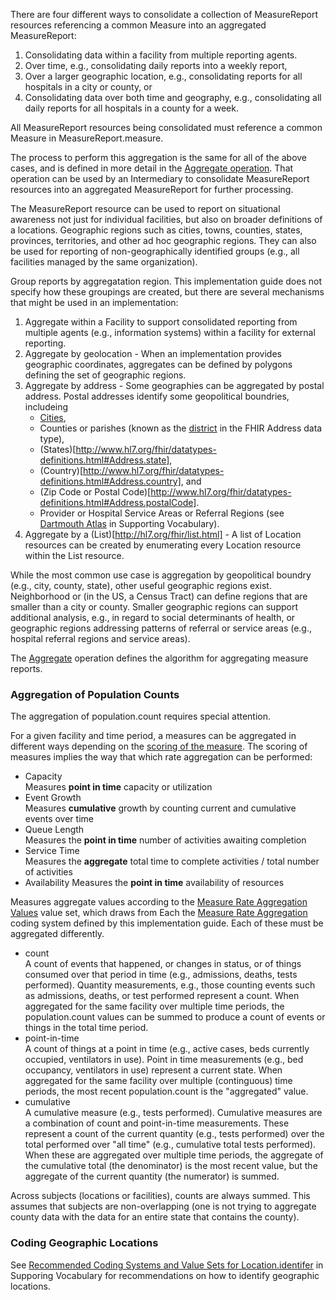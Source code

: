 There are four different ways to consolidate a collection of MeasureReport resources referencing a common Measure into an aggregated MeasureReport:
1. Consolidating data within a facility from multiple reporting agents.
2. Over time, e.g., consolidating daily reports into a weekly report,
3. Over a larger geographic location, e.g., consolidating reports for all hospitals in a city or county, or
4. Consolidating data over both time and geography, e.g., consolidating all daily reports for all hospitals in a county for a week.

All MeasureReport resources being consolidated must reference a common Measure in MeasureReport.measure.

The process to perform this aggregation is the same for all of the above cases, and is defined in more detail in the
[Aggregate operation](http://hl7.org/fhir/uv/saner/OperationDefinition-MeasureReport-aggregate.html). That operation
can be used by an Intermediary to consolidate MeasureReport resources into an aggregated MeasureReport for further processing.

The MeasureReport resource can be used to report on situational awareness not just for individual facilities,
but also on broader definitions of a locations. Geographic regions such as cities, towns, counties, states,
provinces, territories, and other ad hoc geographic regions. They can also be used for reporting of non-geographically
identified groups (e.g., all facilities managed by the same organization).

Group reports by aggregatation region. This implementation guide does not specify how these groupings are created, but there are several mechanisms
that might be used in an implementation:

1. Aggregate within a Facility to support consolidated reporting from multiple agents (e.g., information systems) within a facility for external reporting.
2. Aggregate by geolocation - When an implementation provides geographic coordinates, aggregates can be defined by polygons defining the set of geographic regions.
3. Aggregate by address - Some geographies can be aggregated by postal address.  Postal addresses identify some geopolitical boundries, includeing
   * [Cities](http://www.hl7.org/fhir/datatypes-definitions.html#Address.city),
   * Counties or parishes (known as the [district](http://www.hl7.org/fhir/datatypes-definitions.html#Address.district) in the FHIR Address data type),
   * (States)[http://www.hl7.org/fhir/datatypes-definitions.html#Address.state],
   * (Country)[http://www.hl7.org/fhir/datatypes-definitions.html#Address.country], and
   * (Zip Code or Postal Code)[http://www.hl7.org/fhir/datatypes-definitions.html#Address.postalCode].
   * Provider or Hospital Service Areas or Referral Regions (see [Dartmouth Atlas](supporting_vocabulary.html#dartmouth) in Supporting Vocabulary).
4. Aggregate by a (List)[http://hl7.org/fhir/list.html] - A list of Location resources can be created by enumerating every Location resource within the List resource.

While the most common use case is aggregation by geopolitical boundry (e.g., city, county, state), other useful geographic regions exist. Neighborhood or (in the
US, a Census Tract) can define regions that are smaller than a city or county. Smaller geographic regions can support additional analysis, e.g., in regard to
social determinants of health, or geographic regions addressing patterns of referral or service areas (e.g., hospital referral regions and service areas).

The [Aggregate](OperationDefinition-MeasureReport-aggregate.html) operation defines the algorithm for aggregating measure reports.

### Aggregation of Population Counts
The aggregation of population.count requires special attention.

For a given facility and time period, a measures can be aggregated in different ways depending on
the [scoring of the measure](CodeSystem-PublicHealthMeasureScoring.html).
The scoring of measures implies the way that which rate aggregation can be performed:

* Capacity<br/>
  Measures **point in time** capacity or utilization
* Event Growth<br/>
  Measures **cumulative** growth by counting current and cumulative events over time
* Queue Length<br/>
  Measures the **point in time** number of activities awaiting completion
* Service Time<br/>
  Measures the **aggregate** total time to complete activities / total number of activities
* Availability
  Measures the **point in time** availability of resources

Measures aggregate values according to the [Measure Rate Aggregation Values](ValueSet-MeasureRateAggregationValues.html) value set,
which draws from Each the [Measure Rate Aggregation](CodeSystem-MeasureRateAggregation.html) coding system defined by this
implementation guide. Each of these must be aggregated differently.

* count<br/>
  A count of events that happened, or changes in status, or of things consumed over that period in time (e.g., admissions, deaths, tests performed).
  Quantity measurements, e.g., those counting events such as admissions, deaths, or test performed represent a count.  When aggregated for the same facility over
  multiple time periods, the population.count values can be summed to produce a count of events or things in the total time period.
* point-in-time<br/>
  A count of things at a point in time (e.g., active cases, beds currently occupied, ventilators in use).
  Point in time measurements (e.g., bed occupancy, ventilators in use) represent a current state. When aggregated for the same facility
  over multiple (continguous) time  periods, the most recent population.count is the "aggregated" value.
* cumulative<br/>
  A cumulative measure (e.g., tests performed).
  Cumulative measures are a combination of count and point-in-time measurements.  These represent a count of the current quantity (e.g., tests performed)
  over the total performed over "all time" (e.g., cumulative total tests performed).  When these are aggregated over multiple time periods,
  the aggregate of the cumulative total (the denominator) is the most recent value, but the aggregate of the current quantity (the numerator) is summed.

Across subjects (locations or facilities), counts are always summed. This assumes that subjects are non-overlapping (one is not trying to aggregate county data
with the data for an entire state that contains the county).

### Coding Geographic Locations
See [Recommended Coding Systems and Value Sets for Location.identifer](supporting_vocabulary.html#coding-location) in Supporing Vocabulary for
recommendations on how to identify geographic locations.





